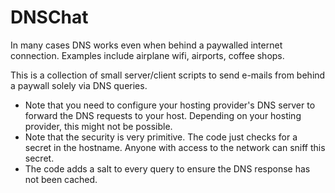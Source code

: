 DNSChat
=======

In many cases DNS works even when behind a paywalled internet connection. Examples include airplane wifi, airports, coffee shops. 
  
This is a collection of small server/client scripts to send e-mails from behind a paywall solely via DNS queries. 

- Note that you need to configure your hosting provider's DNS server to forward the DNS requests to your host. Depending on your hosting provider, this might not be possible.
- Note that the security is very primitive. The code just checks for a secret in the hostname. Anyone with access to the network can sniff this secret.
- The code adds a salt to every query to ensure the DNS response has not been cached.



